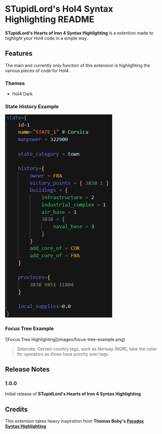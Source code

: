 # STupidLord's HoI4 Syntax Highlighting README

**STupidLord's Hearts of Iron 4 Syntax Highlighting** is a extention made to highlight your HoI4 code in a simple way.

## Features

The main and currently only function of this extension is highlighting the various pieces of code for HoI4.

### Themes
- HoI4 Dark

### State History Example
![State History Highlighting](images/state-history-example.png)

### Focus Tree Example
\!\[Focus Tree Highlighting\]\(images/focus-tree-example.png\)

> Sidenote: Certain country tags, such as Norway \(NOR\), take the color for operators as those have priority over tags.

## Release Notes

### 1.0.0

Initial release of **STupidLord's Hearts of Iron 4 Syntax Highlighting**

## Credits

This extension takes heavy inspiration from **Thomas Boby's [Paradox Syntax Highlighting](https://github.com/cwtools/paradox-syntax)**